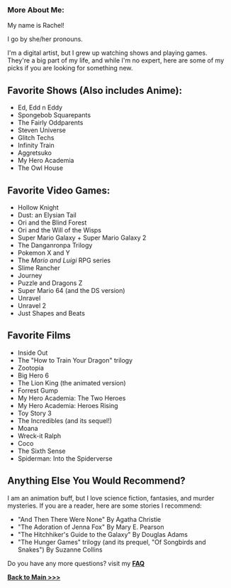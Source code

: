 ### More About Me:

My name is Rachel! 

I go by she/her pronouns.

I'm a digital artist, but I grew up watching shows and playing games. They're a big part of my life, and while I'm no expert, here are some of my picks if you are looking for something new. 


## Favorite Shows (Also includes Anime):
* Ed, Edd n Eddy
* Spongebob Squarepants
* The Fairly Oddparents
* Steven Universe
* Glitch Techs
* Infinity Train
* Aggretsuko
* My Hero Academia
* The Owl House

## Favorite Video Games:
* Hollow Knight
* Dust: an Elysian Tail
* Ori and the Blind Forest
* Ori and the Will of the Wisps
* Super Mario Galaxy + Super Mario Galaxy 2
* The Danganronpa Trilogy
* Pokemon X and Y
* The *Mario and Luigi* RPG series
* Slime Rancher
* Journey
* Puzzle and Dragons Z
* Super Mario 64 (and the DS version)
* Unravel 
* Unravel 2
* Just Shapes and Beats

## Favorite Films
* Inside Out
* The "How to Train Your Dragon" trilogy
* Zootopia
* Big Hero 6
* The Lion King (the animated version)
* Forrest Gump
* My Hero Academia: The Two Heroes
* My Hero Academia: Heroes Rising
* Toy Story 3 
* The Incredibles (and its sequel!)
* Moana
* Wreck-it Ralph
* Coco
* The Sixth Sense
* Spiderman: Into the Spiderverse

## Anything Else You Would Recommend?
I am an animation buff, but I love science fiction, fantasies, and murder mysteries. If you are a reader, here are some stories I recommend:
* "And Then There Were None" By Agatha Christie
* "The Adoration of Jenna Fox" By Mary E. Pearson
* "The Hitchhiker's Guide to the Galaxy" By Douglas Adams
* "The Hunger Games" trilogy (and its prequel, "Of Songbirds and Snakes") By Suzanne Collins

Do you have any more questions? visit my **[FAQ](https://arrowarchive.github.io/The-Arrowarchive/mainmenu/FAQ.html)**

**[Back to Main >>>](https://arrowarchive.github.io/The-Arrowarchive/index)**
